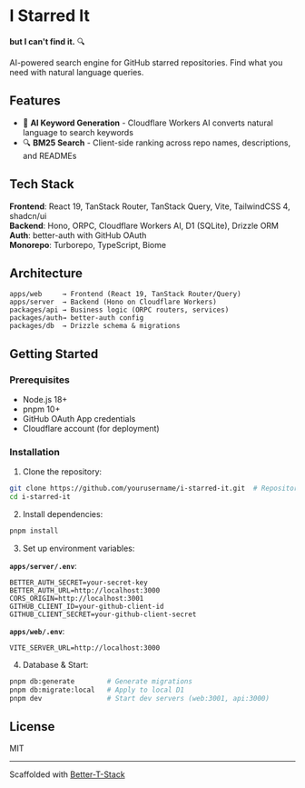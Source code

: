 # I Starred It

**but I can't find it.** 🔍

AI-powered search engine for GitHub starred repositories. Find what you need with natural language queries.

## Features

- 🤖 **AI Keyword Generation** - Cloudflare Workers AI converts natural language to search keywords
- 🔍 **BM25 Search** - Client-side ranking across repo names, descriptions, and READMEs

## Tech Stack

**Frontend**: React 19, TanStack Router, TanStack Query, Vite, TailwindCSS 4, shadcn/ui  
**Backend**: Hono, ORPC, Cloudflare Workers AI, D1 (SQLite), Drizzle ORM  
**Auth**: better-auth with GitHub OAuth  
**Monorepo**: Turborepo, TypeScript, Biome

## Architecture

```
apps/web     → Frontend (React 19, TanStack Router/Query)
apps/server  → Backend (Hono on Cloudflare Workers)
packages/api → Business logic (ORPC routers, services)
packages/auth→ better-auth config
packages/db  → Drizzle schema & migrations
```

## Getting Started

### Prerequisites

- Node.js 18+
- pnpm 10+
- GitHub OAuth App credentials
- Cloudflare account (for deployment)

### Installation

1. Clone the repository:

```bash
git clone https://github.com/yourusername/i-starred-it.git  # Repository name
cd i-starred-it
```

2. Install dependencies:

```bash
pnpm install
```

3. Set up environment variables:

**`apps/server/.env`**:

```env
BETTER_AUTH_SECRET=your-secret-key
BETTER_AUTH_URL=http://localhost:3000
CORS_ORIGIN=http://localhost:3001
GITHUB_CLIENT_ID=your-github-client-id
GITHUB_CLIENT_SECRET=your-github-client-secret
```

**`apps/web/.env`**:

```env
VITE_SERVER_URL=http://localhost:3000
```

4. Database & Start:

```bash
pnpm db:generate        # Generate migrations
pnpm db:migrate:local   # Apply to local D1
pnpm dev                # Start dev servers (web:3001, api:3000)
```

## License

MIT

---

Scaffolded with [Better-T-Stack](https://github.com/AmanVarshney01/create-better-t-stack)
